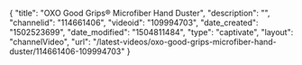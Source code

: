 {
    "title": "OXO Good Grips&reg; Microfiber Hand Duster",
    "description": "",
    "channelid": "114661406",
    "videoid": "109994703",
    "date_created": "1502523699",
    "date_modified": "1504811484",
    "type": "captivate",
    "layout": "channelVideo",
    "url": "\/latest-videos\/oxo-good-grips-microfiber-hand-duster\/114661406-109994703"
}